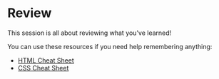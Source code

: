 # Review
This session is all about reviewing what you've learned!

You can use these resources if you need help remembering anything:

- [HTML Cheat Sheet](../../FinalProject/HtmlCheatsheet.md)
- [CSS Cheat Sheet](../../FinalProject/CssCheatsheet.md)
